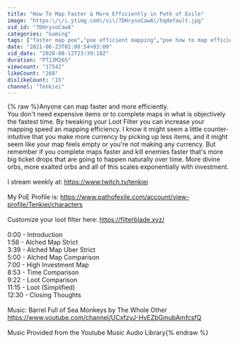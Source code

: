 ```yaml
---
title: "How To Map Faster & More Efficiently in Path of Exile"
image: "https:\/\/i.ytimg.com\/vi\/7DHrysoCawA\/hqdefault.jpg"
vid_id: "7DHrysoCawA"
categories: "Gaming"
tags: ["faster map poe","poe efficient mapping","poe how to map efficiently"]
date: "2021-06-23T02:08:54+03:00"
vid_date: "2020-08-12T23:39:18Z"
duration: "PT13M26S"
viewcount: "17542"
likeCount: "268"
dislikeCount: "15"
channel: "Tenkiei"
---
```

{% raw %}Anyone can map faster and more efficiently.<br />You don't need expensive items or to complete maps in what is objectively the fastest time. By tweaking your Loot Filter you can increase your mapping speed an mapping efficiency. I know it might seem a little counter-intuitive that you make more currency by picking up less items, and it might seem like your map feels empty or you're not making any currency. But remember if you complete maps faster and kill enemies faster that's more big ticket drops that are going to happen naturally over time. More divine orbs, more exalted orbs and all of this scales exponentially with investment.<br /><br />I stream weekly at: <a rel="nofollow" target="blank" href="https://www.twitch.tv/tenkiei">https://www.twitch.tv/tenkiei</a><br /><br />My PoE Profile is: <a rel="nofollow" target="blank" href="https://www.pathofexile.com/account/view-profile/Tenkiei/characters">https://www.pathofexile.com/account/view-profile/Tenkiei/characters</a><br /><br />Customize your loot filter here: <a rel="nofollow" target="blank" href="https://filterblade.xyz/">https://filterblade.xyz/</a><br /><br />0:00 - Introduction<br />1:56 - Alched Map Strict<br />3:39 - Alched Map Uber Strict<br />5:00 - Alched Map Comparison<br />7:00 - High Investment Map<br />8:53 - Time Comparison<br />9:22 - Loot Comparison<br />11:15 - Loot (Simplified)<br />12:30 - Closing Thoughts<br /><br />Music: Barrel Full of Sea Monkeys by The Whole Other<br /><a rel="nofollow" target="blank" href="https://www.youtube.com/channel/UCxfzyJ-HvEZbGmubAmfcsfQ">https://www.youtube.com/channel/UCxfzyJ-HvEZbGmubAmfcsfQ</a><br /><br />Music Provided from the Youtube Music Audio Library{% endraw %}
